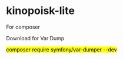 # kinopoisk-lite


<p>For composer</p>
<p>Download for Var Dump</p>
<mark>composer require symfony/var-dumper --dev </mark>
